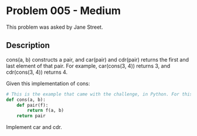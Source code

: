 # Problem 005 - Medium
This problem was asked by Jane Street.

## Description
cons(a, b) constructs a pair, and car(pair) and cdr(pair) returns the first and last element of that pair. For example, car(cons(3, 4)) returns 3, and cdr(cons(3, 4)) returns 4.

Given this implementation of cons:

```python
# This is the example that came with the challenge, in Python. For this project, we will implement in Ruby.
def cons(a, b):
    def pair(f):
        return f(a, b)
    return pair
```

Implement car and cdr.
